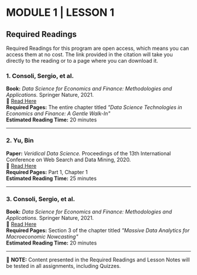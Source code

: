 # MODULE 1 | LESSON 1

## Required Readings

Required Readings for this program are open access, which means you can access them at no cost. The link provided in the citation will take you directly to the reading or to a page where you can download it.

### 1. **Consoli, Sergio, et al.**
**Book:** *Data Science for Economics and Finance: Methodologies and Applications.* Springer Nature, 2021.  
🔗 [Read Here](https://link.springer.com/book/10.1007/978-3-030-66891-4#toc)  
**Required Pages:** The entire chapter titled *"Data Science Technologies in Economics and Finance: A Gentle Walk-In"*  
**Estimated Reading Time:** 20 minutes  

---

### 2. **Yu, Bin**
**Paper:** *Veridical Data Science.* Proceedings of the 13th International Conference on Web Search and Data Mining, 2020.  
🔗 [Read Here](https://vdsbook.com/01-veridical_ds)  
**Required Pages:** Part 1, Chapter 1  
**Estimated Reading Time:** 25 minutes  

---

### 3. **Consoli, Sergio, et al.**
**Book:** *Data Science for Economics and Finance: Methodologies and Applications.* Springer Nature, 2021.  
🔗 [Read Here](https://link.springer.com/book/10.1007/978-3-030-66891-4#toc)  
**Required Pages:** Section 3 of the chapter titled *"Massive Data Analytics for Macroeconomic Nowcasting"*  
**Estimated Reading Time:** 20 minutes  

---

📌 **NOTE:** Content presented in the Required Readings and Lesson Notes will be tested in all assignments, including Quizzes.